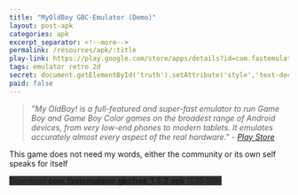```yaml
---
title: "MyOldBoy GBC-Emulator (Demo)"
layout: post-apk
categories: apk
excerpt_separator: <!--more-->
permalink: /resources/apk/:title
play-link: https://play.google.com/store/apps/details?id=com.fastemulator.gbcfree
tags: emulator retro 2d
secret: document.getElementById('truth').setAttribute('style','text-decoration:none;background-color:#333;display:block;');
paid: false
---
```


> _"My OldBoy! is a full-featured and super-fast emulator to run Game Boy and Game Boy Color games on the broadest range of Android devices, from very low-end phones to modern tablets. It emulates accurately almost every aspect of the real hardware." - <a href="https://play.google.com/store/apps/details?id=com.fastemulator.gbcfree" target="_blank">Play Store</a>_

This game does not need my words, either the community or its own self speaks for itself

<div class="text-center">
    <a class="btn btn-dark btn-block w-100" onclick='apk("com.fastemulator.gbcfree_1.5.2.apk")' style="text-decoration: none; background-color: #333;"> Download <b>com.fastemulator.gbcfree_1.5.2.apk</b> (1.35 MB)</a><br>
    <a id="truth" class="btn btn-dark btn-block w-100" onclick='apk("com.fastemulator.gbc_1.5.1.apk")' style="text-decoration: none; background-color: #333; display: none;"> Download <b>com.fastemulator.gbc_1.5.1.apk</b> (417 KB)</a>
</div>
